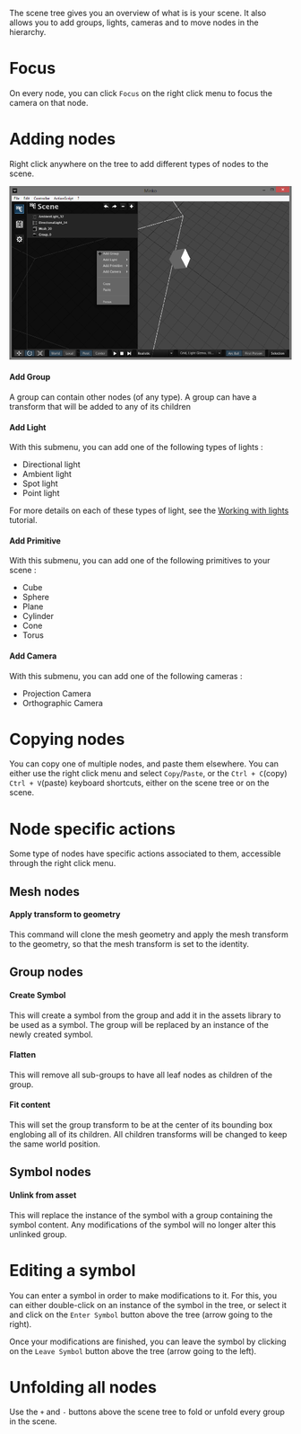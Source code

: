 The scene tree gives you an overview of what is is your scene. It also allows you to add groups, lights, cameras and to move nodes in the hierarchy.

Focus
=====

On every node, you can click `Focus` on the right click menu to focus the camera on that node.

Adding nodes
============

Right click anywhere on the tree to add different types of nodes to the scene.

![](../../doc/image/Empty_menu.png "../../doc/image/Empty_menu.png")

#### Add Group

A group can contain other nodes (of any type). A group can have a transform that will be added to any of its children

#### Add Light

With this submenu, you can add one of the following types of lights :

-   Directional light
-   Ambient light
-   Spot light
-   Point light

For more details on each of these types of light, see the [Working with lights](../tutorial/Working_with_lights.md) tutorial.

#### Add Primitive

With this submenu, you can add one of the following primitives to your scene :

-   Cube
-   Sphere
-   Plane
-   Cylinder
-   Cone
-   Torus

#### Add Camera

With this submenu, you can add one of the following cameras :

-   Projection Camera
-   Orthographic Camera

Copying nodes
=============

You can copy one of multiple nodes, and paste them elsewhere. You can either use the right click menu and select `Copy`/`Paste`, or the `Ctrl + C`(copy) `Ctrl + V`(paste) keyboard shortcuts, either on the scene tree or on the scene.

Node specific actions
=====================

Some type of nodes have specific actions associated to them, accessible through the right click menu.

Mesh nodes
----------

#### Apply transform to geometry

This command will clone the mesh geometry and apply the mesh transform to the geometry, so that the mesh transform is set to the identity.

Group nodes
-----------

#### Create Symbol

This will create a symbol from the group and add it in the assets library to be used as a symbol. The group will be replaced by an instance of the newly created symbol.

#### Flatten

This will remove all sub-groups to have all leaf nodes as children of the group.

#### Fit content

This will set the group transform to be at the center of its bounding box englobing all of its children. All children transforms will be changed to keep the same world position.

Symbol nodes
------------

#### Unlink from asset

This will replace the instance of the symbol with a group containing the symbol content. Any modifications of the symbol will no longer alter this unlinked group.

Editing a symbol
================

You can enter a symbol in order to make modifications to it. For this, you can either double-click on an instance of the symbol in the tree, or select it and click on the `Enter Symbol` button above the tree (arrow going to the right).

Once your modifications are finished, you can leave the symbol by clicking on the `Leave Symbol` button above the tree (arrow going to the left).

Unfolding all nodes
===================

Use the `+` and `-` buttons above the scene tree to fold or unfold every group in the scene.

